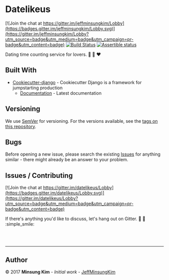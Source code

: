 # Datelikeus

[![Join the chat at https://gitter.im/jeffminsungkim/Lobby](https://badges.gitter.im/jeffminsungkim/Lobby.svg)](https://gitter.im/jeffminsungkim/Lobby?utm_source=badge&utm_medium=badge&utm_campaign=pr-badge&utm_content=badge)
[![Build Status](https://travis-ci.org/jeffminsungkim/datelikeus.svg?branch=master)](https://travis-ci.org/jeffminsungkim/datelikeus)
[![Assertible status](https://assertible.com/apis/3dcd39b5-5fb7-4f16-86a9-8f16b325a06c/status?api_token=cNmqW5NUTsRlpr6z)](https://assertible.com/dashboard#/services/3dcd39b5-5fb7-4f16-86a9-8f16b325a06c/results)

Dating time counting service for lovers. :couple_with_heart: :couple: :heart:

## Built With

* [Cookiecutter-django](https://github.com/pydanny/cookiecutter-django) - Cookiecutter Django is a framework for jumpstarting production
    - [Documentation](https://cookiecutter-django.readthedocs.io/en/latest/) - Latest documentation

## Versioning

We use [SemVer](http://semver.org/) for versioning. For the versions available, see the [tags on this repository](https://github.com/jeffminsungkim/datelikeus/tags).

## Bugs
Before opening a new issue, please search the existing [Issues](https://github.com/jeffminsungkim/datelikeus/issues) for anything similar - there might already be an answer to your problem.

## Issues / Contributing
[![Join the chat at https://gitter.im/datelikeus/Lobby](https://badges.gitter.im/datelikeus/Lobby.svg)](https://gitter.im/datelikeus/Lobby?utm_source=badge&utm_medium=badge&utm_campaign=pr-badge&utm_content=badge)

If there's anything you'd like to discuss, let's hang out on Gitter. :wave: :eyes: :simple_smile:

<br><br>

---

## Author

© 2017  **Minsung Kim** - *Initial work* - [JeffMinsungKim](https://github.com/jeffminsungkim)